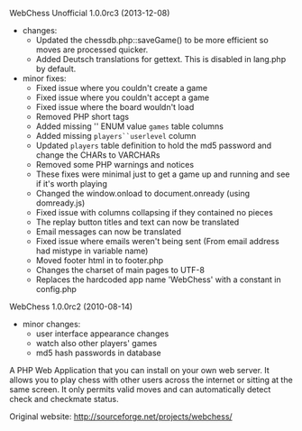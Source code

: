 WebChess Unofficial 1.0.0rc3 (2013-12-08)
 + changes:
   - Updated the chessdb.php::saveGame() to be more efficient so moves are processed quicker.
   - Added Deutsch translations for gettext. This is disabled in lang.php by default.
 + minor fixes:
   - Fixed issue where you couldn't create a game
   - Fixed issue where you couldn't accept a game
   - Fixed issue where the board wouldn't load
   - Removed PHP short tags
   - Added missing '' ENUM value `games` table columns
   - Added missing `players``userlevel` column
   - Updated `players` table definition to hold the md5 password and change the CHARs to VARCHARs
   - Removed some PHP warnings and notices
   - These fixes were minimal just to get a game up and running and see if it's worth playing
   - Changed the window.onload to document.onready (using domready.js)
   - Fixed issue with columns collapsing if they contained no pieces
   - The replay button titles and text can now be translated
   - Email messages can now be translated
   - Fixed issue where emails weren't being sent (From email address had mistype in variable name)
   - Moved footer html in to footer.php
   - Changes the charset of main pages to UTF-8
   - Replaces the hardcoded app name 'WebChess' with a constant in config.php
   
WebChess 1.0.0rc2 (2010-08-14)
 + minor changes:
   - user interface appearance changes
   - watch also other players' games
   - md5 hash passwords in database

A PHP Web Application that you can install on your own web server. It allows you to play chess with other users across the internet or sitting at the same screen. It only permits valid moves and can automatically detect check and checkmate status.

Original website: http://sourceforge.net/projects/webchess/
